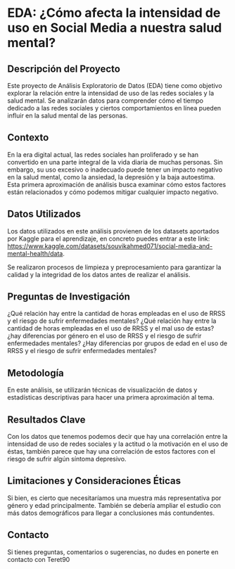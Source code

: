 
# EDA: ¿Cómo afecta la intensidad de uso en Social Media a nuestra salud mental?

## Descripción del Proyecto

Este proyecto de Análisis Exploratorio de Datos (EDA) tiene como objetivo explorar la relación entre la intensidad de uso de las redes sociales y la salud mental. Se analizarán datos para comprender cómo el tiempo dedicado a las redes sociales y ciertos comportamientos en línea pueden influir en la salud mental de las personas.

## Contexto

En la era digital actual, las redes sociales han proliferado y se han convertido en una parte integral de la vida diaria de muchas personas. Sin embargo, su uso excesivo o inadecuado puede tener un impacto negativo en la salud mental, como la ansiedad, la depresión y la baja autoestima. Esta primera aproximación de análisis busca examinar cómo estos factores están relacionados y cómo podemos mitigar cualquier impacto negativo.

## Datos Utilizados

Los datos utilizados en este análisis provienen de los datasets aportados por Kaggle para el aprendizaje, en concreto puedes entrar a este link: https://www.kaggle.com/datasets/souvikahmed071/social-media-and-mental-health/data.

 Se realizaron procesos de limpieza y preprocesamiento para garantizar la calidad y la integridad de los datos antes de realizar el análisis.

## Preguntas de Investigación

¿Qué relación hay entre la cantidad de horas empleadas en el uso de RRSS y el riesgo de sufrir enfermedades mentales?
¿Qué relación hay entre la cantidad de horas empleadas en el uso de RRSS y el mal uso de estas?
¿hay diferencias por género en el uso de RRSS y el riesgo de sufrir enfermedades mentales?
¿Hay diferencias por grupos de edad en el uso de RRSS y el riesgo de sufrir enfermedades mentales?

## Metodología

En este análisis, se utilizarán técnicas de visualización de datos y estadísticas descriptivas para hacer una primera aproximación al tema.

## Resultados Clave

Con los datos que tenemos podemos decir que hay una correlación entre la intensidad de uso de redes sociales y la actitud o la motivación en el uso de éstas, también parece que hay una correlación de estos factores con el riesgo de sufrir algún síntoma depresivo.




## Limitaciones y Consideraciones Éticas

Si bien, es cierto que necesitaríamos una muestra más representativa por género y edad principalmente.
También se debería ampliar el estudio con más datos demográficos para llegar a conclusiones más contundentes.


## Contacto

Si tienes preguntas, comentarios o sugerencias, no dudes en ponerte en contacto con Teret90


